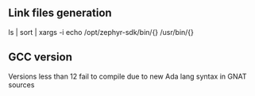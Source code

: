 ## Link files generation

ls | sort | xargs -i echo /opt/zephyr-sdk/bin/{} /usr/bin/{}

## GCC version

Versions less than 12 fail to compile due to new Ada lang syntax in GNAT sources
